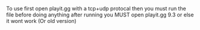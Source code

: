To use first open playit.gg with a tcp+udp protocal then you must run the file before doing anything after running you MUST open playit.gg 9.3 or else it wont work (Or old version)
